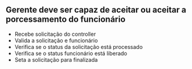 ## Gerente deve ser capaz de aceitar ou aceitar a porcessamento do funcionário

- Recebe solicitação do controller
- Valida a solicitação e funcionário
- Verifica se o status da solicitação está processado
- Verifica se o status funcionário está liberado
- Seta a solicitação para finalizada